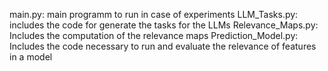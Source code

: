 main.py: main programm to run in case of experiments
LLM_Tasks.py: includes the code for generate the tasks for the LLMs
Relevance_Maps.py: Includes the computation of the relevance maps
Prediction_Model.py: Includes the code necessary to run and evaluate the relevance of features in a model
